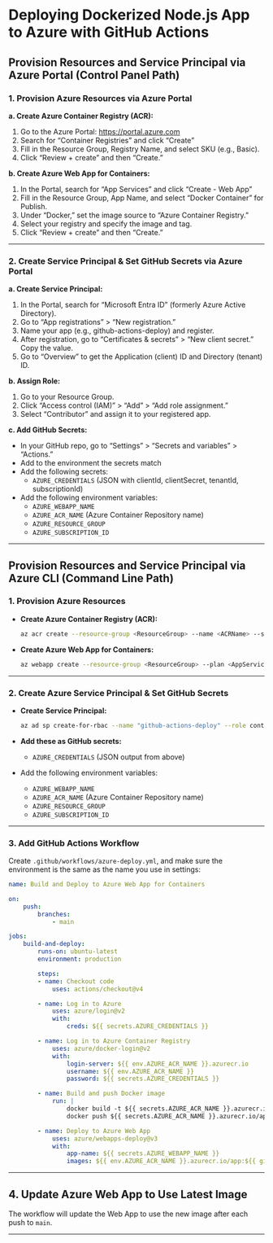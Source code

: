 # Deploying Dockerized Node.js App to Azure with GitHub Actions

## Provision Resources and Service Principal via Azure Portal (Control Panel Path)

### 1. Provision Azure Resources via Azure Portal

**a. Create Azure Container Registry (ACR):**
1. Go to the Azure Portal: https://portal.azure.com
2. Search for “Container Registries” and click “Create”
3. Fill in the Resource Group, Registry Name, and select SKU (e.g., Basic).
4. Click “Review + create” and then “Create.”

**b. Create Azure Web App for Containers:**
1. In the Portal, search for “App Services” and click “Create - Web App”
2. Fill in the Resource Group, App Name, and select “Docker Container” for Publish.
3. Under “Docker,” set the image source to “Azure Container Registry.”
4. Select your registry and specify the image and tag.
5. Click “Review + create” and then “Create.”

---

### 2. Create Service Principal & Set GitHub Secrets via Azure Portal

**a. Create Service Principal:**
1. In the Portal, search for “Microsoft Entra ID” (formerly Azure Active Directory).
2. Go to “App registrations” > “New registration.”
3. Name your app (e.g., github-actions-deploy) and register.
4. After registration, go to “Certificates & secrets” > “New client secret.” Copy the value.
5. Go to “Overview” to get the Application (client) ID and Directory (tenant) ID.

**b. Assign Role:**
1. Go to your Resource Group.
2. Click “Access control (IAM)” > “Add” > “Add role assignment.”
3. Select “Contributor” and assign it to your registered app.

**c. Add GitHub Secrets:**
- In your GitHub repo, go to “Settings” > “Secrets and variables” > “Actions.”
- Add to the environment the secrets match
- Add the following secrets:
	- `AZURE_CREDENTIALS` (JSON with clientId, clientSecret, tenantId, subscriptionId)
- Add the following environment variables:
	- `AZURE_WEBAPP_NAME`
	- `AZURE_ACR_NAME` (Azure Container Repository name)
	- `AZURE_RESOURCE_GROUP`
	- `AZURE_SUBSCRIPTION_ID`

---

## Provision Resources and Service Principal via Azure CLI (Command Line Path) 

### 1. Provision Azure Resources

- **Create Azure Container Registry (ACR):**
	```sh
	az acr create --resource-group <ResourceGroup> --name <ACRName> --sku Basic
	```

- **Create Azure Web App for Containers:**
	```sh
	az webapp create --resource-group <ResourceGroup> --plan <AppServicePlan> --name <WebAppName> --deployment-container-image-name <ACRName>.azurecr.io/<ImageName>:latest
	```

---

### 2. Create Azure Service Principal & Set GitHub Secrets

- **Create Service Principal:**
	```sh
	az ad sp create-for-rbac --name "github-actions-deploy" --role contributor --scopes /subscriptions/<SUBSCRIPTION_ID>/resourceGroups/<ResourceGroup>
	```

- **Add these as GitHub secrets:**
	- `AZURE_CREDENTIALS` (JSON output from above)
- Add the following environment variables:
	- `AZURE_WEBAPP_NAME`
	- `AZURE_ACR_NAME` (Azure Container Repository name)
	- `AZURE_RESOURCE_GROUP`
	- `AZURE_SUBSCRIPTION_ID`

---

### 3. Add GitHub Actions Workflow

Create `.github/workflows/azure-deploy.yml`, and make sure the environment is the same as the name you use in settings:

```yaml
name: Build and Deploy to Azure Web App for Containers

on:
	push:
		branches:
			- main

jobs:
	build-and-deploy:
		runs-on: ubuntu-latest
        environment: production

		steps:
		- name: Checkout code
			uses: actions/checkout@v4

		- name: Log in to Azure
			uses: azure/login@v2
			with:
				creds: ${{ secrets.AZURE_CREDENTIALS }}

		- name: Log in to Azure Container Registry
			uses: azure/docker-login@v2
			with:
				login-server: ${{ env.AZURE_ACR_NAME }}.azurecr.io
				username: ${{ env.AZURE_ACR_NAME }}
				password: ${{ secrets.AZURE_CREDENTIALS }}

		- name: Build and push Docker image
			run: |
				docker build -t ${{ secrets.AZURE_ACR_NAME }}.azurecr.io/app:${{ github.sha }} .
				docker push ${{ secrets.AZURE_ACR_NAME }}.azurecr.io/app:${{ github.sha }}

		- name: Deploy to Azure Web App
			uses: azure/webapps-deploy@v3
			with:
				app-name: ${{ secrets.AZURE_WEBAPP_NAME }}
				images: ${{ env.AZURE_ACR_NAME }}.azurecr.io/app:${{ github.sha }}
```

---

## 4. Update Azure Web App to Use Latest Image

The workflow will update the Web App to use the new image after each push to `main`.

---
